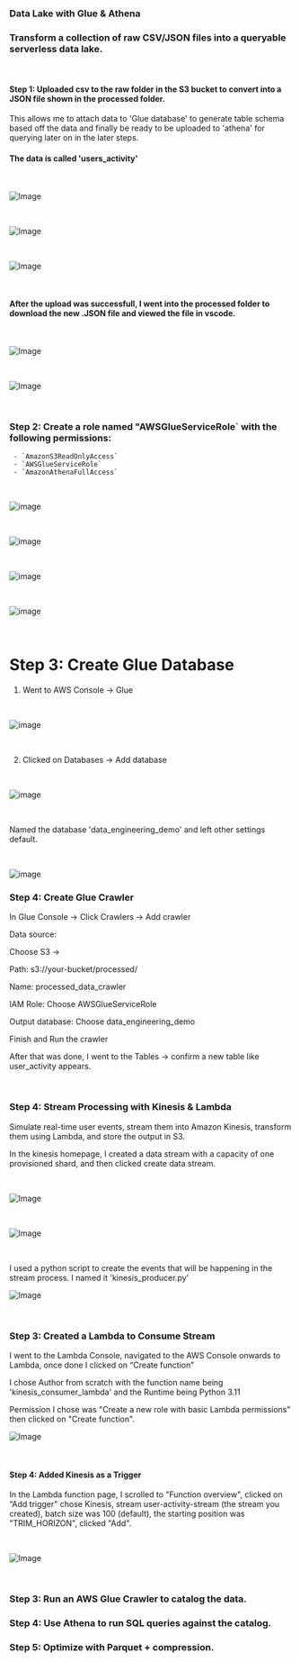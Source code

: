 ### Data Lake with Glue & Athena

### Transform a collection of raw CSV/JSON files into a queryable serverless data lake.

<br>

####  Step 1: Uploaded csv to the raw folder in the S3 bucket to convert into a JSON file shown in the processed folder. 
This allows me to attach data to 'Glue database' to generate table schema based off the data and finally be ready to be uploaded to 'athena' for querying later on in the later steps. 


#### The data is called 'users_activity' 


<br>


![Image](https://github.com/user-attachments/assets/2770c749-6e49-4c90-93e3-f98703ecfd01)


<br>


![Image](https://github.com/user-attachments/assets/0dcf0c40-6548-4362-9e2c-f116867ff1e3)



<br>


![Image](https://github.com/user-attachments/assets/872a4c50-7f9a-4d25-857b-9df6f1d38c66)


<br>


#### After the upload was successfull, I went into the processed folder to download the new .JSON file and viewed the file in vscode. 

<br>

![Image](https://github.com/user-attachments/assets/1ce13598-5fa6-40d8-851d-54e45ff75523)


<br>

![Image](https://github.com/user-attachments/assets/33028f24-1661-4665-8e8a-dafbac9c74ea)



<br>


### Step 2: Create a role named "AWSGlueServiceRole` with the following permissions:
     - `AmazonS3ReadOnlyAccess`
     - `AWSGlueServiceRole`
     - `AmazonAthenaFullAccess`

<br>


![image](https://github.com/user-attachments/assets/f8967f71-94e1-46a3-b6af-d416a99eb0b5)


<br>


![image](https://github.com/user-attachments/assets/6afa5b6e-8345-47b9-8e1e-f65c0c6ce131)


<br>


![image](https://github.com/user-attachments/assets/7f45b288-fb23-4223-96cf-55cba81d2d5e)


<br>


![image](https://github.com/user-attachments/assets/b9478f64-1f71-44c5-aabe-d17eb3528275)


<br>


# Step 3: Create Glue Database

1. Went to AWS Console → Glue

<br>

![image](https://github.com/user-attachments/assets/263aa07b-2a80-44de-b520-df59b8f1fb72)

<br>

2. Clicked on Databases → Add database
   
<br>

![image](https://github.com/user-attachments/assets/2419d13e-4a29-4773-88a8-6e65853de6a2)

<br>

Named the database 'data_engineering_demo' and left other settings default. 

<br>

![image](https://github.com/user-attachments/assets/f5a3f6d0-624c-48b0-9894-c2e7f89ba2a1)


### Step 4: Create Glue Crawler
In Glue Console → Click Crawlers → Add crawler

Data source:

Choose S3 →

Path: s3://your-bucket/processed/

Name: processed_data_crawler

IAM Role: Choose AWSGlueServiceRole

Output database: Choose data_engineering_demo

Finish and Run the crawler

After that was done, I went to the Tables → confirm a new table like user_activity appears.


<br>




### Step 4: Stream Processing with Kinesis & Lambda

Simulate real-time user events, stream them into Amazon Kinesis, transform them using Lambda, and store the output in S3.


In the kinesis homepage, I created a data stream with a capacity of one provisioned shard, and then clicked create data stream. 

<br> 

![Image](https://github.com/user-attachments/assets/66b055b9-0692-413a-a9dd-7652803816d1)


<br>


![Image](https://github.com/user-attachments/assets/ce8a9c85-6ccc-4458-acb0-b77193436528)


<br>

I used a python script to create the events that will be happening in the stream process. I named it 'kinesis_producer.py'


![Image](https://github.com/user-attachments/assets/f2e2b536-d239-465f-9e8a-2637cc51ec8f)


<br>

### Step 3: Created a Lambda to Consume Stream 

I went to the Lambda Console, navigated to the AWS Console onwards to Lambda, once done I clicked on “Create function”

I chose Author from scratch with the function name being 'kinesis_consumer_lambda' and the Runtime being Python 3.11

Permission I chose was "Create a new role with basic Lambda permissions" then clicked on "Create function".

![Image](https://github.com/user-attachments/assets/0cf5f7c4-09eb-45a9-89a2-5f77090aeb23)


<br>


#### Step 4: Added Kinesis as a Trigger
In the Lambda function page, I scrolled to "Function overview", clicked on “Add trigger" chose Kinesis,
stream user-activity-stream (the stream you created), batch size was 100 (default),
the starting position was "TRIM_HORIZON", clicked "Add". 

<br>

![Image](https://github.com/user-attachments/assets/799666a3-9806-4b15-81d3-1cb5d3bf6484)

<br>

### Step 3: Run an AWS Glue Crawler to catalog the data.

### Step 4: Use Athena to run SQL queries against the catalog.

### Step 5: Optimize with Parquet + compression.
